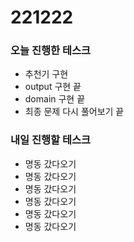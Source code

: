 # 221222

### 오늘 진행한 테스크

- 추천기 구현
- output 구현 끝
- domain 구현 끝
- 최종 문제 다시 풀어보기 끝

### 내일 진행할 테스크

- 명동 갔다오기
- 명동 갔다오기
- 명동 갔다오기
- 명동 갔다오기
- 명동 갔다오기
- 명동 갔다오기
